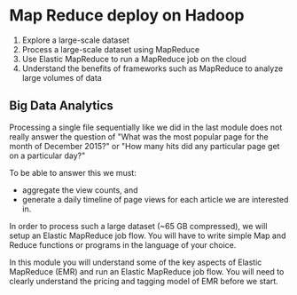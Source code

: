 # Map Reduce deploy on Hadoop

1. Explore a large-scale dataset
2. Process a large-scale dataset using MapReduce
3. Use Elastic MapReduce to run a MapReduce job on the cloud
4. Understand the benefits of frameworks such as MapReduce to analyze large volumes of data

## Big Data Analytics
Processing a single file sequentially like we did in the last module does not really answer the question of "What was the most popular page for the month of December 2015?" or "How many hits did any particular page get on a particular day?"

To be able to answer this we must:

* aggregate the view counts, and
* generate a daily timeline of page views for each article we are interested in.

In order to process such a large dataset (~65 GB compressed), we will setup an Elastic MapReduce job flow. You will have to write simple Map and Reduce functions or programs in the language of your choice.

In this module you will understand some of the key aspects of Elastic MapReduce (EMR) and run an Elastic MapReduce job flow. You will need to clearly understand the pricing and tagging model of EMR before we start.

